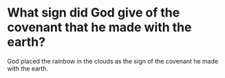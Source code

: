 # What sign did God give of the covenant that he made with the earth?

God placed the rainbow in the clouds as the sign of the covenant he made with the earth.
